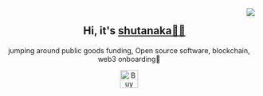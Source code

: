 <img align="right" src="https://visitor-badge.laobi.icu/badge?page_id=tnkshuuhei.tnkshuuhei" />

<div align="center">
  <h2>　Hi, it's <span ><a href="https://twitter.com/shutanaka_jp" target="_blank">shutanaka🙋‍♂️</a></span>　</h2> 
  <p>jumping around public goods funding, Open source software, blockchain, web3 onboarding🌱</p>
  <a href='https://ko-fi.com/shutanaka' target='_blank'><img height='36' style='border:0px;height:36px;' src='https://storage.ko-fi.com/cdn/kofi2.png?v=3' border='0' alt='Buy Me a Coffee at ko-fi.com' /></a>
</div>
